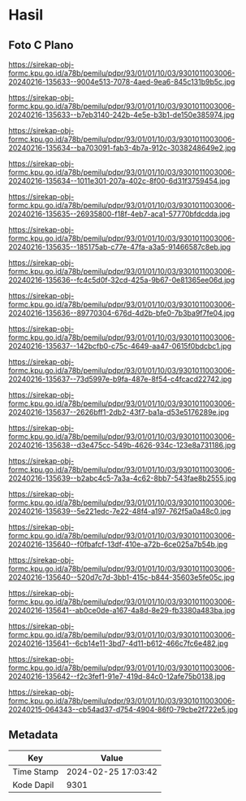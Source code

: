 # Hasil

## Foto C Plano

https://sirekap-obj-formc.kpu.go.id/a78b/pemilu/pdpr/93/01/01/10/03/9301011003006-20240216-135633--9004e513-7078-4aed-9ea6-845c131b9b5c.jpg

https://sirekap-obj-formc.kpu.go.id/a78b/pemilu/pdpr/93/01/01/10/03/9301011003006-20240216-135633--b7eb3140-242b-4e5e-b3b1-de150e385974.jpg

https://sirekap-obj-formc.kpu.go.id/a78b/pemilu/pdpr/93/01/01/10/03/9301011003006-20240216-135634--ba703091-fab3-4b7a-912c-3038248649e2.jpg

https://sirekap-obj-formc.kpu.go.id/a78b/pemilu/pdpr/93/01/01/10/03/9301011003006-20240216-135634--1011e301-207a-402c-8f00-6d31f3759454.jpg

https://sirekap-obj-formc.kpu.go.id/a78b/pemilu/pdpr/93/01/01/10/03/9301011003006-20240216-135635--26935800-f18f-4eb7-aca1-57770bfdcdda.jpg

https://sirekap-obj-formc.kpu.go.id/a78b/pemilu/pdpr/93/01/01/10/03/9301011003006-20240216-135635--185175ab-c77e-47fa-a3a5-91466587c8eb.jpg

https://sirekap-obj-formc.kpu.go.id/a78b/pemilu/pdpr/93/01/01/10/03/9301011003006-20240216-135636--fc4c5d0f-32cd-425a-9b67-0e81365ee06d.jpg

https://sirekap-obj-formc.kpu.go.id/a78b/pemilu/pdpr/93/01/01/10/03/9301011003006-20240216-135636--89770304-676d-4d2b-bfe0-7b3ba9f7fe04.jpg

https://sirekap-obj-formc.kpu.go.id/a78b/pemilu/pdpr/93/01/01/10/03/9301011003006-20240216-135637--142bcfb0-c75c-4649-aa47-0615f0bdcbc1.jpg

https://sirekap-obj-formc.kpu.go.id/a78b/pemilu/pdpr/93/01/01/10/03/9301011003006-20240216-135637--73d5997e-b9fa-487e-8f54-c4fcacd22742.jpg

https://sirekap-obj-formc.kpu.go.id/a78b/pemilu/pdpr/93/01/01/10/03/9301011003006-20240216-135637--2626bff1-2db2-43f7-ba1a-d53e5176289e.jpg

https://sirekap-obj-formc.kpu.go.id/a78b/pemilu/pdpr/93/01/01/10/03/9301011003006-20240216-135638--d3e475cc-549b-4626-934c-123e8a731186.jpg

https://sirekap-obj-formc.kpu.go.id/a78b/pemilu/pdpr/93/01/01/10/03/9301011003006-20240216-135639--b2abc4c5-7a3a-4c62-8bb7-543fae8b2555.jpg

https://sirekap-obj-formc.kpu.go.id/a78b/pemilu/pdpr/93/01/01/10/03/9301011003006-20240216-135639--5e221edc-7e22-48f4-a197-762f5a0a48c0.jpg

https://sirekap-obj-formc.kpu.go.id/a78b/pemilu/pdpr/93/01/01/10/03/9301011003006-20240216-135640--f0fbafcf-13df-410e-a72b-6ce025a7b54b.jpg

https://sirekap-obj-formc.kpu.go.id/a78b/pemilu/pdpr/93/01/01/10/03/9301011003006-20240216-135640--520d7c7d-3bb1-415c-b844-35603e5fe05c.jpg

https://sirekap-obj-formc.kpu.go.id/a78b/pemilu/pdpr/93/01/01/10/03/9301011003006-20240216-135641--ab0ce0de-a167-4a8d-8e29-fb3380a483ba.jpg

https://sirekap-obj-formc.kpu.go.id/a78b/pemilu/pdpr/93/01/01/10/03/9301011003006-20240216-135641--6cb14e11-3bd7-4d11-b612-466c7fc6e482.jpg

https://sirekap-obj-formc.kpu.go.id/a78b/pemilu/pdpr/93/01/01/10/03/9301011003006-20240216-135642--f2c3fef1-91e7-419d-84c0-12afe75b0138.jpg

https://sirekap-obj-formc.kpu.go.id/a78b/pemilu/pdpr/93/01/01/10/03/9301011003006-20240215-064343--cb54ad37-d754-4904-86f0-79cbe2f722e5.jpg


## Metadata

| Key        | Value               |
| ---------- | ------------------- |
| Time Stamp | 2024-02-25 17:03:42 |
| Kode Dapil | 9301                |



